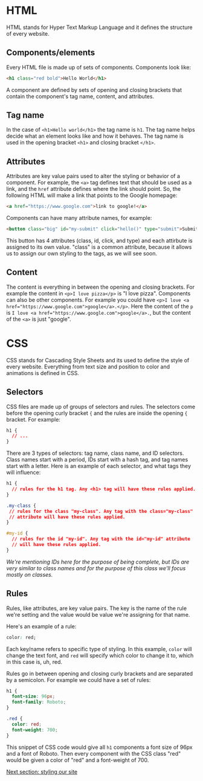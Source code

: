 # HTML 

HTML stands for Hyper Text Markup Language and it defines the structure of
every website.

## Components/elements

Every HTML file is made up of sets of components. Components look like:

```html
<h1 class="red bold">Hello World</h1>
```

A component are defined by sets of opening and closing brackets that contain
the component's tag name, content, and attributes.

## Tag name

In the case of `<h1>Hello world</h1>` the tag name is `h1`. The tag name helps
decide what an element looks like and how it behaves. The tag name is used
in the opening bracket `<h1>` and closing bracket `</h1>`.

## Attributes

Attributes are key value pairs used to alter the styling or behavior of a component.
For example, the `<a>` tag defines text that should be used as a link, and the `href`
attribute defines where the link should point. So, the following HTML will make a
link that points to the Google homepage:

```html
<a href="https://www.google.com">link to google!</a>
```

Components can have many attribute names, for example:

```html
<button class="big" id="my-submit" click="hello()" type="submit">Submit</button>
```

This button has 4 attributes (class, id, click, and type) and each attirbute is
assigned to its own value. "class" is a common attribute, because it allows us to
assign our own styling to the tags, as we will see soon.

## Content

The content is everything in between the opening and closing brackets. For example
the content in `<p>I love pizza</p>`  is "I love pizza". Components can also be
other components. For example you could have 
`<p>I love <a href="https://www.google.com">google</a>.</p>`. Here the content of
the `p` is `I love <a href="https://www.google.com">google</a>.`, but the content
of the `<a>` is just "google".

# CSS

CSS stands for Cascading Style Sheets and its used to define the style of every
website. Everything from text size and position to color and animations is
defined in CSS.

## Selectors

CSS files are made up of groups of selectors and rules. The selectors come before
the opening curly bracket `{` and the rules are inside the opening `{` bracket.
For example:

```css
h1 {
  // ...
}
```

There are 3 types of selectors: tag name, class name, and ID selectors. Class names 
start with a period, IDs start with a hash tag, and tag names start with a letter.
Here is an example of each selector, and what tags they will influence:

```css
h1 {
  // rules for the h1 tag. Any <h1> tag will have these rules applied.
}

.my-class {
 // rules for the class "my-class". Any tag with the class="my-class"
 // attribute will have these rules applied.
}

#my-id {
  // rules for the id "my-id". Any tag with the id="my-id" attribute
  // will have these rules applied.
}
```

*We're mentioning IDs here for the purpose of being complete, but IDs are very
similar to class names and for the purpose of this class we'll focus mostly on
classes.*


## Rules

Rules, like attributes, are key value pairs. The key is the name of the rule
we're setting and the value would be value we're assigning for that name.

Here's an example of a rule:

```css
color: red;
```

Each key/name refers to specific type of styling. In this example, `color`
will change the text font, and `red` will specify which color to change it
to, which in this case is, uh, red.

Rules go in between opening and closing curly brackets and are separated by a
semicolon. For example we could have a set of rules:


```css
h1 {
  font-size: 96px;
  font-family: Roboto;
}

.red {
  color: red;
  font-weight: 700;
}
```

This snippet of CSS code would give all `h1` components a font size of 96px and
a font of Roboto. Then every component with the CSS class "red" would be given
a color of "red" and a font-weight of 700.


[Next section: styling our site](/notes/week1/styling_our_site.md)
